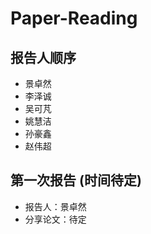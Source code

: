 # Paper-Reading

## 报告人顺序
* 景卓然
* 李泽诚
* 吴可芃
* 姚慧洁
* 孙豪鑫
* 赵伟超

## 第一次报告 (时间待定)
- 报告人：景卓然
- 分享论文：待定
  
